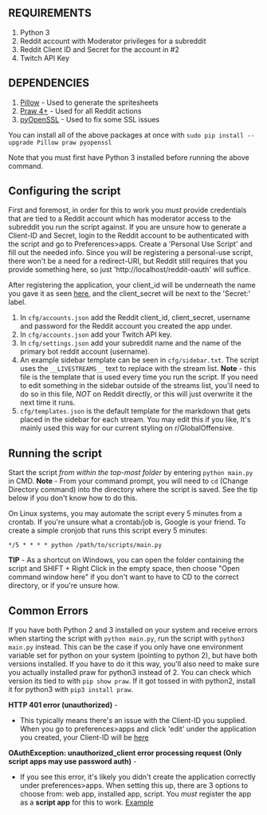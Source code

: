 REQUIREMENTS
------------
1. Python 3
2. Reddit account with Moderator privileges for a subreddit
3. Reddit Client ID and Secret for the account in #2
4. Twitch API Key

DEPENDENCIES
------------
1. [Pillow](https://pypi.python.org/pypi/Pillow/4.1.1) - Used to generate the spritesheets 
2. [Praw 4+](https://praw.readthedocs.io/en/latest/) - Used for all Reddit actions
3. [pyOpenSSL](https://pypi.python.org/pypi/pyOpenSSL) - Used to fix some SSL issues

You can install all of the above packages at once with `sudo pip install --upgrade Pillow praw pyopenssl`

Note that you must first have Python 3 installed before running the above command.

Configuring the script
----------
First and foremost, in order for this to work you *must* provide credentials that are tied to a Reddit account which has 
moderator access to the subreddit you run the script against. If you are unsure how to generate a Client-ID and Secret, 
login to the Reddit account to be authenticated with the script and go to Preferences>apps. Create a 'Personal Use Script'
and fill out the needed info. Since you will be registering a personal-use script, there won't be a need for a redirect-URI,
but Reddit still requires that you provide something here, so just 'http://localhost/reddit-oauth' will suffice.

After registering the application, your client_id will be underneath the name you gave it as seen [here](https://i.imgur.com/n3dKYcF.png),
and the client_secret will be next to the 'Secret:' label.

1. In `cfg/accounts.json` add the Reddit client_id, client_secret, username and password for the Reddit account you created the app under.
2. In `cfg/accounts.json` add your Twitch API key.
3. In `cfg/settings.json` add your subreddit name and the name of the primary bot reddit account (username).
4. An example sidebar template can be seen in `cfg/sidebar.txt`. The script uses the `__LIVESTREAMS__` text to replace with the stream list. **Note** - this file is the template that is used every time you run the 
script. If you need to edit something in the sidebar outside of the streams list, you'll need to do so in this file, *NOT* on Reddit directly, or this will just overwrite it the next time it runs.
5. `cfg/templates.json` is the default template for the markdown that gets placed in the sidebar for each stream. You may edit this if you like, It's mainly used this way for our current styling on r/GlobalOffensive.

Running the script
------------------
Start the script *from within the top-most folder* by entering `python main.py` in CMD. 
**Note** - From your command prompt, you will need to `cd` (Change Directory command) into the directory where the script is saved. See the tip below if you don't know how to do this.

On Linux systems, you may automate the script every 5 minutes from a crontab. If you're unsure what a crontab/job is, Google is your friend. To create a simple cronjob that runs this
script every 5 minutes:

`*/5 * * * * python /path/to/scripts/main.py`

**TIP** - As a shortcut on Windows, you can open the folder containing the script and SHIFT + Right Click in the empty space,
then choose "Open command window here" if you don't want to have to CD to the correct directory, or if you're unsure how. 

Common Errors
---------------
If you have both Python 2 and 3 installed on your system and receive errors when starting the script with `python main.py`, 
run the script with `python3 main.py` instead. This can be the case if you only have one environment variable set for python 
on your system (pointing to python 2), but have both versions installed. If you have to do it this way, you'll also need to 
make sure you actually installed praw for python3 instead of 2. You can check which version its tied to with `pip show praw`.
If it got tossed in with python2, install it for python3 with `pip3 install praw`.

**HTTP 401 error (unauthorized)** - 
  * This typically means there's an issue with the Client-ID you supplied. When you go to preferences>apps and click 'edit' 
  under the application you created, your Client-ID will be [here](https://i.imgur.com/n3dKYcF.png)

**OAuthException: unauthorized_client error processing request (Only script apps may use password auth)** - 
  * If you see this error, it's likely you didn't create the application correctly under preferences>apps. When setting this up,
  there are 3 options to choose from: web app, installed app, script. You *must* register the app as a **script app** for this 
  to work. [Example](https://i.imgur.com/ZV30NVg.png)